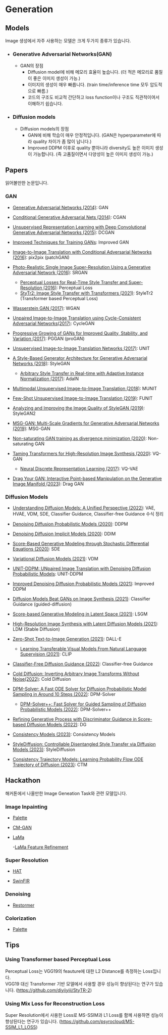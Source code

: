 # Generation

## Models

Image 생성에서 자주 사용하는 모델은 크게 두가지 종류가 있습니다.

- ### Generative Adversarial Networks(GAN)  

    - GAN의 장점  
        - Diffusion model에 비해 메모리 효율이 높습니다. (더 적은 메모리로 품질이 좋은 이미지 생성이 가능.)
        - 이미지의 생성이 매우 빠릅니다. (train time/inference time 모두 압도적으로 빠름.)
        - 코드의 구조도 비교적 간단하고 loss function이나 구조도 직관적이여서 이해하기 쉽습니다.

- ### Diffusion models

    - Diffusion models의 장점
        - GAN에 비해 학습이 매우 안정적입니다. (GAN은 hyperparameter에 따라 quality 차이가 좀 많이 납니다.)
        - Improved DDPM 이후로 quality 뿐아니라 diversity도 높은 이미지 생성이 가능합니다. (즉 고품질이면서 다양성이 높은 이미지 생성이 가능.)  

## Papers

읽어볼만한 논문입니다.

### GAN

- [Generative Adversarial Networks (2014)](https://arxiv.org/abs/1406.2661): GAN  

- [Conditional Generative Adversarial Nets (2014)](https://arxiv.org/abs/1411.1784): CGAN  

- [Unsupervised Representation Learning with Deep Convolutional Generative Adversarial Networks (2015)](https://arxiv.org/abs/1511.06434): DCGAN  

- [Improved Techniques for Training GANs](https://arxiv.org/abs/1606.03498): Improved GAN

- [Image-to-Image Translation with Conditional Adversarial Networks (2016)](https://arxiv.org/abs/1611.07004): pix2pix (patchGAN)  

- [Photo-Realistic Single Image Super-Resolution Using a Generative Adversarial Network (2016)](https://arxiv.org/abs/1609.04802): SRGAN

    - [Perceptual Losses for Real-Time Style Transfer and Super-Resolution (2016)](https://arxiv.org/abs/1603.08155): Perceptual Loss
    - [StyTr2: Image Style Transfer with Transformers (2021)](https://arxiv.org/abs/2105.14576): StyleTr2 (Transformer based Perceptual Loss)

- [Wasserstein GAN (2017)](https://arxiv.org/abs/1701.07875): WGAN  

- [Unpaired Image-to-Image Translation using Cycle-Consistent Adversarial Networks(2017)](https://arxiv.org/abs/1703.10593): CycleGAN  

- [Progressive Growing of GANs for Improved Quality, Stability, and Variation (2017)](https://arxiv.org/abs/1710.10196): PGGAN (proGAN)

- [Unsupervised Image-to-Image Translation Networks (2017)](https://arxiv.org/abs/1703.00848): UNIT

- [A Style-Based Generator Architecture for Generative Adversarial Networks (2018)](https://arxiv.org/abs/1812.04948): StyleGAN  

    - [Arbitrary Style Transfer in Real-time with Adaptive Instance Normalization (2017)](https://arxiv.org/abs/1703.06868): AdaIN  

- [Multimodal Unsupervised Image-to-Image Translation (2018)](https://arxiv.org/abs/1804.04732): MUNIT

- [Few-Shot Unsupervised Image-to-Image Translation (2019)](https://arxiv.org/abs/1905.01723): FUNIT  

- [Analyzing and Improving the Image Quality of StyleGAN (2019)](https://arxiv.org/abs/1912.04958): StyleGAN2  

- [MSG-GAN: Multi-Scale Gradients for Generative Adversarial Networks (2019)](https://arxiv.org/abs/1903.06048): MSG-GAN

- [Non-saturating GAN training as divergence minimization (2020)](https://arxiv.org/abs/2010.08029): Non-saturating GAN

- [Taming Transformers for High-Resolution Image Synthesis (2020)](https://arxiv.org/abs/2012.09841): VQ-GAN  

    - [Neural Discrete Representation Learning (2017)](https://arxiv.org/abs/1711.00937): VQ-VAE

- [Drag Your GAN: Interactive Point-based Manipulation on the Generative Image Manifold (2023)](https://arxiv.org/abs/2305.10973): Drag GAN

### Diffusion Models

- [Understanding Diffusion Models: A Unified Perspective (2022)](https://arxiv.org/abs/2208.11970): VAE, HVAE, VDM, SDE, Classifier Guidance, Classifier-free Guidance 수식 정리  

- [Denoising Diffusion Probabilistic Models (2020)](https://arxiv.org/abs/2006.11239): DDPM

- [Denoising Diffusion Implicit Models (2020)](https://arxiv.org/abs/2010.02502): DDIM

- [Score-Based Generative Modeling through Stochastic Differential Equations (2020)](https://arxiv.org/abs/2011.13456): SDE

- [Variational Diffusion Models (2021)](https://arxiv.org/abs/2107.00630): VDM

- [UNIT-DDPM: UNpaired Image Translation with Denoising Diffusion Probabilistic Models](https://arxiv.org/abs/2104.05358): UNIT-DDPM

- [Improved Denoising Diffusion Probabilistic Models (2021)](https://arxiv.org/abs/2102.09672): Improved DDPM

- [Diffusion Models Beat GANs on Image Synthesis (2021)](https://arxiv.org/abs/2105.05233): Classifier Guidance (guided-diffusion)  

- [Score-based Generative Modeling in Latent Space (2021)](https://arxiv.org/abs/2106.05931): LSGM  

- [High-Resolution Image Synthesis with Latent Diffusion Models (2021)](https://arxiv.org/abs/2112.10752): LDM (Stable Diffusion)

- [Zero-Shot Text-to-Image Generation (2021)](https://arxiv.org/abs/2102.12092): DALL-E

    - [Learning Transferable Visual Models From Natural Language Supervision (2021)](https://arxiv.org/abs/2103.00020): CLIP

- [Classifier-Free Diffusion Guidance (2022)](https://arxiv.org/abs/2207.12598): Classifier-free Guidance

- [Cold Diffusion: Inverting Arbitrary Image Transforms Without Noise(2022)](https://arxiv.org/abs/2208.09392): Cold Diffusion

- [DPM-Solver: A Fast ODE Solver for Diffusion Probabilistic Model Sampling in Around 10 Steps (2022)](https://arxiv.org/abs/2206.00927): DPM-Solver  

    - [DPM-Solver++: Fast Solver for Guided Sampling of Diffusion Probabilistic Models (2022)](https://arxiv.org/abs/2211.01095): DPM-Solver++

- [Refining Generative Process with Discriminator Guidance in Score-based Diffusion Models (2022)](https://arxiv.org/abs/2211.17091): DG

- [Consistency Models (2023)](https://arxiv.org/abs/2303.01469): Consistency Models

- [StyleDiffusion: Controllable Disentangled Style Transfer via Diffusion Models (2023)](https://arxiv.org/abs/2308.07863): StyleDiffusion

- [Consistency Trajectory Models: Learning Probability Flow ODE Trajectory of Diffusion (2023)](https://arxiv.org/abs/2310.02279): CTM

## Hackathon  

해커톤에서 나올만한 Image Geneation Task와 관련 모델입니다.

### Image Inpainting

- [Palette](https://github.com/Janspiry/Palette-Image-to-Image-Diffusion-Models)

- [CM-GAN](https://github.com/htzheng/CM-GAN-Inpainting)

- [LaMa](https://github.com/advimman/lama)

    -[LaMa Feature Refinement](https://github.com/advimman/lama/pull/112)

### Super Resolution

- [HAT](https://github.com/XPixelGroup/HAT)

- [SwinFIR](https://github.com/Zdafeng/SwinFIR)

### Denoising

- [Restormer](https://github.com/swz30/restormer)

### Colorization

- [Palette](https://github.com/Janspiry/Palette-Image-to-Image-Diffusion-Models)


## Tips

### Using Transformer based Perceptual Loss

Perceptual Loss는 VGG19의 feauture에 대한 L2 Distance를 측정하는 Loss입니다.  
VGG19 대신 Transformer 기반 모델에서 사용할 경우 성능이 향상된다는 연구가 있습니다. (https://github.com/diyiiyiii/StyTR-2)  

### Using Mix Loss for Reconstruction Loss  

Super Resolution에서 사용한 Loss로 MS-SSIM과 L1 Loss를 함께 사용하면 성능이 향상된다는 연구가 있습니다. (https://github.com/psyrocloud/MS-SSIM_L1_LOSS)  